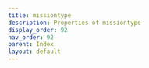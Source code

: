 ```yaml
---
title: missiontype
description: Properties of missiontype
display_order: 92
nav_order: 92
parent: Index
layout: default
---
```



